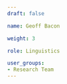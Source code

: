 ```yaml
---
draft: false

name: Geoff Bacon

weight: 3

role: Linguistics

user_groups:
- Research Team
---
```


